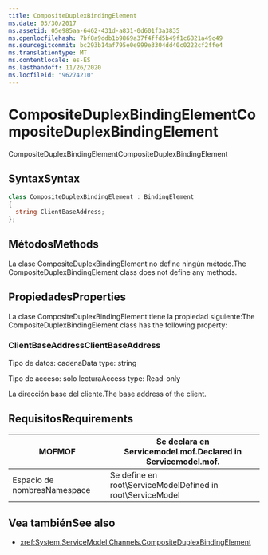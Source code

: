 ```yaml
---
title: CompositeDuplexBindingElement
ms.date: 03/30/2017
ms.assetid: 05e985aa-6462-431d-a831-0d601f3a3835
ms.openlocfilehash: 7bf8a9ddb1b9869a37f4ffd5b49f1c6821a49c49
ms.sourcegitcommit: bc293b14af795e0e999e3304dd40c0222cf2ffe4
ms.translationtype: MT
ms.contentlocale: es-ES
ms.lasthandoff: 11/26/2020
ms.locfileid: "96274210"
---
```

# <a name="compositeduplexbindingelement"></a><span data-ttu-id="2db00-102">CompositeDuplexBindingElement</span><span class="sxs-lookup"><span data-stu-id="2db00-102">CompositeDuplexBindingElement</span></span>

<span data-ttu-id="2db00-103">CompositeDuplexBindingElement</span><span class="sxs-lookup"><span data-stu-id="2db00-103">CompositeDuplexBindingElement</span></span>  
  
## <a name="syntax"></a><span data-ttu-id="2db00-104">Syntax</span><span class="sxs-lookup"><span data-stu-id="2db00-104">Syntax</span></span>  
  
```csharp
class CompositeDuplexBindingElement : BindingElement  
{  
  string ClientBaseAddress;  
};  
```  
  
## <a name="methods"></a><span data-ttu-id="2db00-105">Métodos</span><span class="sxs-lookup"><span data-stu-id="2db00-105">Methods</span></span>  

 <span data-ttu-id="2db00-106">La clase CompositeDuplexBindingElement no define ningún método.</span><span class="sxs-lookup"><span data-stu-id="2db00-106">The CompositeDuplexBindingElement class does not define any methods.</span></span>  
  
## <a name="properties"></a><span data-ttu-id="2db00-107">Propiedades</span><span class="sxs-lookup"><span data-stu-id="2db00-107">Properties</span></span>  

 <span data-ttu-id="2db00-108">La clase CompositeDuplexBindingElement tiene la propiedad siguiente:</span><span class="sxs-lookup"><span data-stu-id="2db00-108">The CompositeDuplexBindingElement class has the following property:</span></span>  
  
### <a name="clientbaseaddress"></a><span data-ttu-id="2db00-109">ClientBaseAddress</span><span class="sxs-lookup"><span data-stu-id="2db00-109">ClientBaseAddress</span></span>  

 <span data-ttu-id="2db00-110">Tipo de datos: cadena</span><span class="sxs-lookup"><span data-stu-id="2db00-110">Data type: string</span></span>  
  
 <span data-ttu-id="2db00-111">Tipo de acceso: solo lectura</span><span class="sxs-lookup"><span data-stu-id="2db00-111">Access type: Read-only</span></span>  
  
 <span data-ttu-id="2db00-112">La dirección base del cliente.</span><span class="sxs-lookup"><span data-stu-id="2db00-112">The base address of the client.</span></span>  
  
## <a name="requirements"></a><span data-ttu-id="2db00-113">Requisitos</span><span class="sxs-lookup"><span data-stu-id="2db00-113">Requirements</span></span>  
  
|<span data-ttu-id="2db00-114">MOF</span><span class="sxs-lookup"><span data-stu-id="2db00-114">MOF</span></span>|<span data-ttu-id="2db00-115">Se declara en Servicemodel.mof.</span><span class="sxs-lookup"><span data-stu-id="2db00-115">Declared in Servicemodel.mof.</span></span>|  
|---------|-----------------------------------|  
|<span data-ttu-id="2db00-116">Espacio de nombres</span><span class="sxs-lookup"><span data-stu-id="2db00-116">Namespace</span></span>|<span data-ttu-id="2db00-117">Se define en root\ServiceModel</span><span class="sxs-lookup"><span data-stu-id="2db00-117">Defined in root\ServiceModel</span></span>|  
  
## <a name="see-also"></a><span data-ttu-id="2db00-118">Vea también</span><span class="sxs-lookup"><span data-stu-id="2db00-118">See also</span></span>

- <xref:System.ServiceModel.Channels.CompositeDuplexBindingElement>
